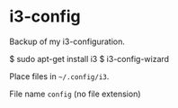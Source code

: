 # i3-config

Backup of my i3-configuration.

$ sudo apt-get install i3
$ i3-config-wizard

Place files in `~/.config/i3`.

File name `config` (no file extension)
